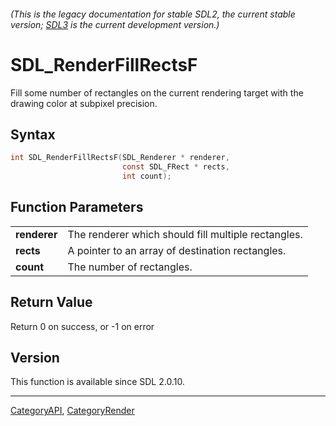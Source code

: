 ###### (This is the legacy documentation for stable SDL2, the current stable version; [SDL3](https://wiki.libsdl.org/SDL3/) is the current development version.)
# SDL_RenderFillRectsF

Fill some number of rectangles on the current rendering target with the drawing color at subpixel precision.

## Syntax

```c
int SDL_RenderFillRectsF(SDL_Renderer * renderer,
                         const SDL_FRect * rects,
                         int count);

```

## Function Parameters

|                  |                                                     |
| ---------------- | --------------------------------------------------- |
| **renderer**     | The renderer which should fill multiple rectangles. |
| **rects**        | A pointer to an array of destination rectangles.    |
| **count**        | The number of rectangles.                           |

## Return Value

Return 0 on success, or -1 on error

## Version

This function is available since SDL 2.0.10.

----
[CategoryAPI](CategoryAPI), [CategoryRender](CategoryRender)


